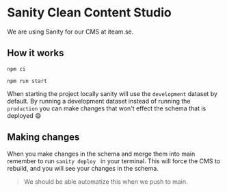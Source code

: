 # Sanity Clean Content Studio

We are using Sanity for our CMS at iteam.se. 
## How it works 

```
npm ci 

npm run start
```

When starting the project locally sanity will use the `development` dataset by default. By running a development dataset instead of running the `production` you can make changes that won't effect the schema that is deployed :smile: 

## Making changes

When you make changes in the schema and merge them into main remember to run `sanity deploy ` in your terminal. This will force the CMS to rebuild, and you will see your changes in the schema. 

> We should be able automatize this when we push to main.  

